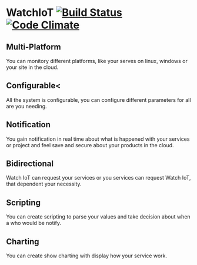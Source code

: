 WatchIoT [![Build Status](https://travis-ci.org/gorums/WatchIoT.svg)](https://travis-ci.org/gorums/WatchIoT) [![Code Climate](https://codeclimate.com/github/gorums/WatchIoT/badges/gpa.svg)](https://codeclimate.com/github/gorums/WatchIoT)
==

Multi-Platform
--

You can monitory different platforms, like your serves on linux, windows or your site in the cloud.

Configurable<
--

All the system is configurable, you can configure different parameters for all are you needing.

Notification
--

You gain notification in real time about what is happened with your services or project and feel save and secure about your products in the cloud.

Bidirectional
--

Watch IoT can request your services or you services can request Watch IoT, that dependent your necessity.

Scripting
--

You can create scripting to parse your values and take decision about when a who would be notify.

Charting
--

You can create show charting with display how your service work.
